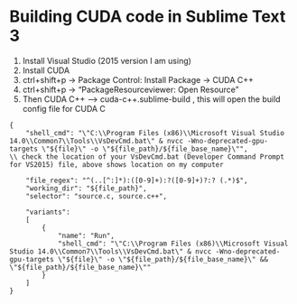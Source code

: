 # Building CUDA code in Sublime Text 3

1. Install Visual Studio (2015 version I am using)
2. Install CUDA
3. ctrl+shift+p -> Package Control: Install Package -> CUDA C++
4. ctrl+shift+p -> “PackageResourceviewer: Open Resource”
5. Then CUDA C++ –>  cuda-c++.sublime-build , this will open the build config file for CUDA C

```
{
    "shell_cmd": "\"C:\\Program Files (x86)\\Microsoft Visual Studio 14.0\\Common7\\Tools\\VsDevCmd.bat\" & nvcc -Wno-deprecated-gpu-targets \"${file}\" -o \"${file_path}/${file_base_name}\"",
\\ check the location of your VsDevCmd.bat (Developer Command Prompt for VS2015) file, above shows location on my computer

    "file_regex": "^(..[^:]*):([0-9]+):?([0-9]+)?:? (.*)$",
    "working_dir": "${file_path}",
    "selector": "source.c, source.c++",

    "variants":
    [
        {
            "name": "Run",
            "shell_cmd": "\"C:\\Program Files (x86)\\Microsoft Visual Studio 14.0\\Common7\\Tools\\VsDevCmd.bat\" & nvcc -Wno-deprecated-gpu-targets \"${file}\" -o \"${file_path}/${file_base_name}\" && \"${file_path}/${file_base_name}\""
        }
    ]
}
```
